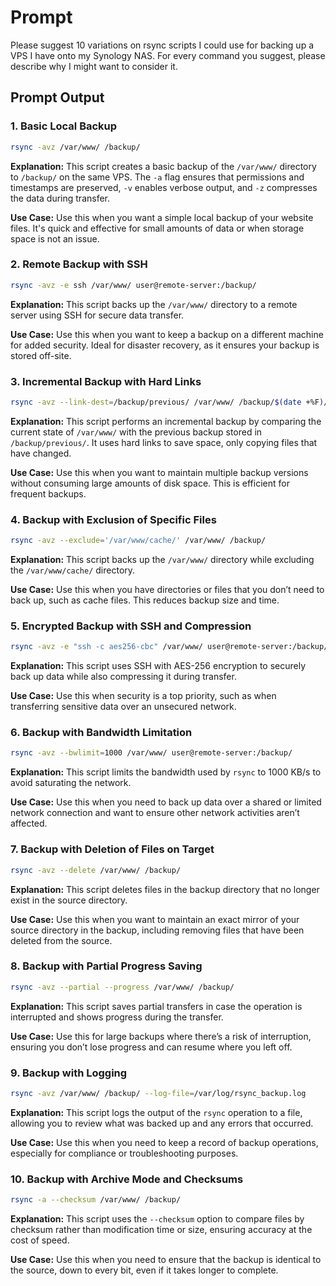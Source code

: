 # Prompt

Please suggest 10 variations on rsync scripts I could use for backing up a VPS I have onto my Synology NAS. For every command you suggest, please describe why I might want to consider it.

## Prompt Output

### 1. Basic Local Backup
```bash
rsync -avz /var/www/ /backup/
```
**Explanation:** This script creates a basic backup of the `/var/www/` directory to `/backup/` on the same VPS. The `-a` flag ensures that permissions and timestamps are preserved, `-v` enables verbose output, and `-z` compresses the data during transfer.

**Use Case:** Use this when you want a simple local backup of your website files. It's quick and effective for small amounts of data or when storage space is not an issue.

### 2. Remote Backup with SSH
```bash
rsync -avz -e ssh /var/www/ user@remote-server:/backup/
```
**Explanation:** This script backs up the `/var/www/` directory to a remote server using SSH for secure data transfer.

**Use Case:** Use this when you want to keep a backup on a different machine for added security. Ideal for disaster recovery, as it ensures your backup is stored off-site.

### 3. Incremental Backup with Hard Links
```bash
rsync -avz --link-dest=/backup/previous/ /var/www/ /backup/$(date +%F)/
```
**Explanation:** This script performs an incremental backup by comparing the current state of `/var/www/` with the previous backup stored in `/backup/previous/`. It uses hard links to save space, only copying files that have changed.

**Use Case:** Use this when you want to maintain multiple backup versions without consuming large amounts of disk space. This is efficient for frequent backups.

### 4. Backup with Exclusion of Specific Files
```bash
rsync -avz --exclude='/var/www/cache/' /var/www/ /backup/
```
**Explanation:** This script backs up the `/var/www/` directory while excluding the `/var/www/cache/` directory.

**Use Case:** Use this when you have directories or files that you don’t need to back up, such as cache files. This reduces backup size and time.

### 5. Encrypted Backup with SSH and Compression
```bash
rsync -avz -e "ssh -c aes256-cbc" /var/www/ user@remote-server:/backup/
```
**Explanation:** This script uses SSH with AES-256 encryption to securely back up data while also compressing it during transfer.

**Use Case:** Use this when security is a top priority, such as when transferring sensitive data over an unsecured network.

### 6. Backup with Bandwidth Limitation
```bash
rsync -avz --bwlimit=1000 /var/www/ user@remote-server:/backup/
```
**Explanation:** This script limits the bandwidth used by `rsync` to 1000 KB/s to avoid saturating the network.

**Use Case:** Use this when you need to back up data over a shared or limited network connection and want to ensure other network activities aren’t affected.

### 7. Backup with Deletion of Files on Target
```bash
rsync -avz --delete /var/www/ /backup/
```
**Explanation:** This script deletes files in the backup directory that no longer exist in the source directory.

**Use Case:** Use this when you want to maintain an exact mirror of your source directory in the backup, including removing files that have been deleted from the source.

### 8. Backup with Partial Progress Saving
```bash
rsync -avz --partial --progress /var/www/ /backup/
```
**Explanation:** This script saves partial transfers in case the operation is interrupted and shows progress during the transfer.

**Use Case:** Use this for large backups where there’s a risk of interruption, ensuring you don’t lose progress and can resume where you left off.

### 9. Backup with Logging
```bash
rsync -avz /var/www/ /backup/ --log-file=/var/log/rsync_backup.log
```
**Explanation:** This script logs the output of the `rsync` operation to a file, allowing you to review what was backed up and any errors that occurred.

**Use Case:** Use this when you need to keep a record of backup operations, especially for compliance or troubleshooting purposes.

### 10. Backup with Archive Mode and Checksums
```bash
rsync -a --checksum /var/www/ /backup/
```
**Explanation:** This script uses the `--checksum` option to compare files by checksum rather than modification time or size, ensuring accuracy at the cost of speed.

**Use Case:** Use this when you need to ensure that the backup is identical to the source, down to every bit, even if it takes longer to complete.

